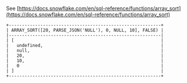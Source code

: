 See [https://docs.snowflake.com/en/sql-reference/functions/array_sort](https://docs.snowflake.com/en/sql-reference/functions/array_sort)
```
+----------------------------------------------------------+
| ARRAY_SORT([20, PARSE_JSON('NULL'), 0, NULL, 10], FALSE) |
|----------------------------------------------------------|
| [                                                        |
|   undefined,                                             |
|   null,                                                  |
|   20,                                                    |
|   10,                                                    |
|   0                                                      |
| ]                                                        |
+----------------------------------------------------------+
```
